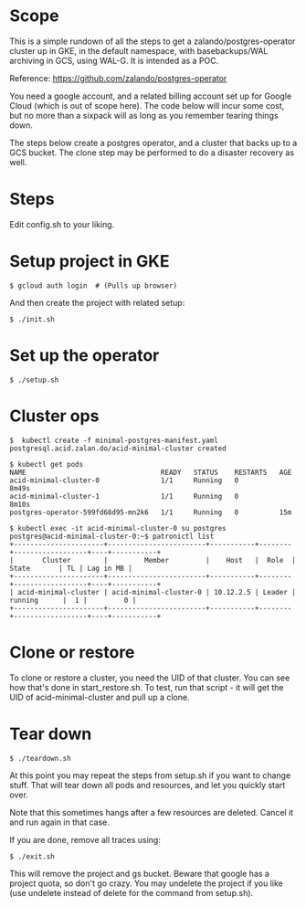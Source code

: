 # Scope

This is a simple rundown of all the steps to get a zalando/postgres-operator cluster up in GKE, in the default namespace, with basebackups/WAL archiving in GCS, using WAL-G. It is intended as a POC.

Reference: https://github.com/zalando/postgres-operator

You need a google account, and a related billing account set up for Google Cloud (which is out of scope here). The code below will incur some cost, but no more than a sixpack will as long as you remember tearing things down.

The steps below create a postgres operator, and a cluster that backs up to a GCS bucket. The clone step may be performed to do a disaster recovery as well. 

# Steps

Edit config.sh to your liking.

# Setup project in GKE

```console
$ gcloud auth login  # (Pulls up browser)
```

And then create the project with related setup:

```console
$ ./init.sh
```

# Set up the operator

```
$ ./setup.sh
```

# Cluster ops

```console
$  kubectl create -f minimal-postgres-manifest.yaml 
postgresql.acid.zalan.do/acid-minimal-cluster created

$ kubectl get pods
NAME                                 READY   STATUS    RESTARTS   AGE
acid-minimal-cluster-0               1/1     Running   0          8m49s
acid-minimal-cluster-1               1/1     Running   0          8m10s
postgres-operator-599fd68d95-mn2k6   1/1     Running   0          15m

$ kubectl exec -it acid-minimal-cluster-0 su postgres
postgres@acid-minimal-cluster-0:~$ patronictl list
+----------------------+------------------------+-----------+--------+------------------+----+-----------+
|       Cluster        |         Member         |    Host   |  Role  |      State       | TL | Lag in MB |
+----------------------+------------------------+-----------+--------+------------------+----+-----------+
| acid-minimal-cluster | acid-minimal-cluster-0 | 10.12.2.5 | Leader |     running      |  1 |         0 |
+----------------------+------------------------+-----------+--------+------------------+----+-----------+
```

# Clone or restore

To clone or restore a cluster, you need the UID of that cluster. You can see how that's done in start_restore.sh. To test, run that script - it will get the UID of acid-minimal-cluster and pull up a clone. 

# Tear down

```console
$ ./teardown.sh
```

At this point you may repeat the steps from setup.sh if you want to change stuff. That will tear down all pods and resources, and let you quickly start over.

Note that this sometimes hangs after a few resources are deleted. Cancel it and run again in that case. 

If you are done, remove all traces using:

```console
$ ./exit.sh
```

This will remove the project and gs bucket. Beware that google has a project quota, so don't go crazy. You may undelete the project if you like (use undelete instead of delete for the command from setup.sh). 
